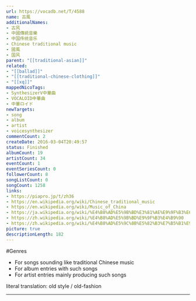 ```yaml
---
url: https://vocadb.net/T/4588
name: 古風
additionalNames: 
- 古风
- 中國傳統音樂
- 中国传统音乐
- Chinese traditional music
- 國風
- 国风
parent: "[[traditional-asian]]"
related:
- "[[ballad]]"
- "[[traditional-chinese-clothing]]"
- "[[xq]]"
mappedNicoTags:
- SynthesizerV中華曲
- VOCALOID中華曲
- 中華ロイド
newTargets:
- song
- album
- artist
- voicesynthesizer
commentCount: 2
createDate: 2016-03-04T20:49:57
status: Finished
albumCount: 19
artistCount: 34
eventCount: 1
eventSeriesCount: 0
followerCount: 8
songListCount: 0
songCount: 1258
links: 
- https://piapro.jp/t/zh36
- https://en.wikipedia.org/wiki/Chinese_traditional_music
- https://en.wikipedia.org/wiki/Music_of_China
- https://ja.wikipedia.org/wiki/%E4%B8%AD%E5%9B%BD%E3%81%AE%E9%9F%B3%E6%A5%BD
- https://zh.wikipedia.org/wiki/%E4%B8%AD%E5%9B%BD%E9%9F%B3%E4%B9%90
- https://zh.wikipedia.org/wiki/%E4%B8%AD%E5%9C%8B%E5%82%B3%E7%B5%B1%E9%9F%B3%E6%A8%82
picture: true
descriptionLength: 182
---
```


#Genres

- For songs sounding like traditional Chinese music
- For album entries with such songs
- For artist entries mainly producing such songs

literal translation: old style / old-fashion

---

